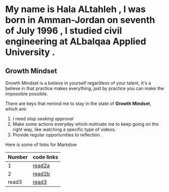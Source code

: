 # My name is Hala ALtahleh , I was born in Amman-Jordan on seventh of July 1996 , I studied civil engineering at ALbalqaa Applied University .



##  Growth Mindset

Growth Mindset is a believe in yourself regardless of your talent, it's a believe in that practice makes everything, just by practice you can make the impossible possible. 

There are keys that remind me to stay in the state of **Growth Mindset**, which are:
1. I need stop *seeking approval*
2. Make some actions everyday which motivate me to keep going on the right way, like watching a specific type of videos.
3. Provide regular opportunities to reflection . 

Here is some of links for Markdow 

| Number      |  code links |
| ----------- | ----------- |
| 1      | [read2a](https://halaaltahleh.github.io/reading-notes/read2a)       |
| 2   |  [read2b](https://halaaltahleh.github.io/reading-notes/read2b)         |
| read3   |  [read3](https://halaaltahleh.github.io/reading-notes/read3)         |




